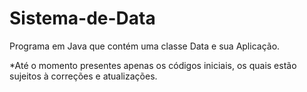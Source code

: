 # Sistema-de-Data

Programa em Java que contém uma classe Data e sua Aplicação.

*Até o momento presentes apenas os códigos iniciais, os quais estão sujeitos à correções e atualizações.
